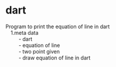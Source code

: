 # dart
Program to print the equation of line in dart <br>
  &emsp;1.meta data <br>
 &emsp;  &emsp; - dart<br>
  &emsp; &emsp; - equation of line<br>
 &emsp;  &emsp; - two point given <br>
 &emsp;  &emsp; - draw equation of line in dart 

